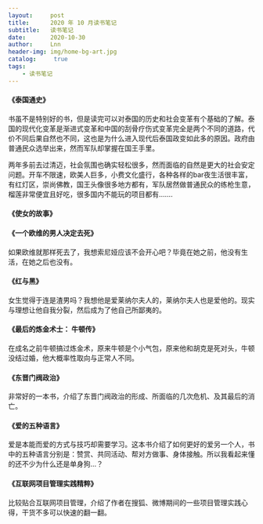 ```yaml
---
layout:     post
title:      2020 年 10 月读书笔记
subtitle:   读书笔记
date:       2020-10-30
author:     Lnn
header-img: img/home-bg-art.jpg
catalog: 	 true
tags:
    - 读书笔记
---
```



#### 《泰国通史》

书虽不是特别好的书，但是读完可以对泰国的历史和社会变革有个基础的了解。泰国的现代化变革是渐进式变革和中国的刮骨疗伤式变革完全是两个不同的道路，代价不同后果自然也不同，这也是为什么进入现代后泰国政变如此多的原因。政府由普通民众选举出来，然而军队却掌握在国王手里。

两年多前去过清迈，社会氛围也确实轻松很多，然而面临的自然是更大的社会安定问题。开车不限速，欧美人巨多，小费文化盛行，各种各样的bar夜生活很丰富，有红灯区，崇尚佛教，国王头像很多地方都有，军队居然做普通民众的练枪生意，榴莲非常便宜且好吃，很多国内不能玩的项目都有…….

#### 《使女的故事》

#### 《一个欧维的男人决定去死》
如果欧维就那样死去了，我想索尼娅应该不会开心吧？毕竟在她之前，他没有生活，在她之后也没有。 


#### 《红与黑》
女生觉得于连是渣男吗？我想他是爱莱纳尔夫人的，莱纳尔夫人也是爱他的。现实与理想让他自我分裂，然后成为了他自己所鄙夷的。


#### 《最后的炼金术士： 牛顿传》
在成名之前牛顿搞过炼金术，原来牛顿是个小气包，原来他和胡克是死对头，牛顿没结过婚，他大概率性取向与正常人不同。

#### 《东晋门阀政治》
非常好的一本书，介绍了东晋门阀政治的形成、所面临的几次危机、及其最后的消亡。

#### 《爱的五种语言》
爱是本能而爱的方式与技巧却需要学习。这本书介绍了如何更好的爱另一个人，书中的五种语言分别是：赞赏、共同活动、帮对方做事、身体接触。所以我看起来懂的还不少为什么还是单身狗…？

#### 《互联网项目管理实践精粹》
比较贴合互联网项目管理，介绍了作者在搜狐、微博期间的一些项目管理实践心得，干货不多可以快速的翻一翻。

